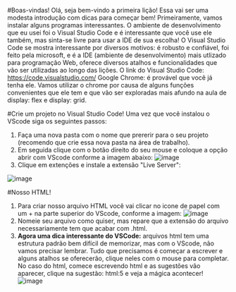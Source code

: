 #Boas-vindas!
Olá, seja bem-vindo a primeira lição! Essa vai ser uma modesta introdução com dicas para começar bem!
Primeiramente, vamos instalar alguns programas interessantes. O ambiente de desenvolvimento que eu usei foi o Visual Studio Code e é interessante que você use ele também,
mas sinta-se livre para usar a IDE de sua escolha! O Visual Studio Code se mostra interessante por diversos motivos: é robusto e confiável, foi feito pela microsoft, e é
a IDE (ambiente de desenvolvimento) mais utlizado para programação Web, oferece diversos atalhos e funcionalidades que vão ser utilizadas ao longo das lições.
O link do Visual Studio Code:
https://code.visualstudio.com/
Google Chrome: é provável que você já tenha ele. Vamos utilizar o chrome por causa de alguns funções convenientes que ele tem e que vão ser exploradas mais afundo na aula
de display: flex e display: grid.

#Crie um projeto no Visual Studio Code!
Uma vez que você instalou o VScode siga os seguintes passos:
1) Faça uma nova pasta com o nome que prererir para o seu projeto (recomendo que crie essa nova pasta na área de trabalho).
2) Em seguida clique com o botão direito do seu mouse e coloque a opção abrir com VScode conforme a imagem abaixo:
![image](https://user-images.githubusercontent.com/39773960/218003188-84f525d9-d2b4-42a0-9aff-204165c1e29b.png)
3) Clique em extenções e instale a extensão "Live Server":

![image](https://user-images.githubusercontent.com/39773960/218003414-d43f41f1-6e98-4bd7-bac8-3b5323efa95b.png)

#Nosso HTML!
1) Para criar nosso arquivo HTML você vai clicar no icone de papel com um + na parte superior do VScode, conforme a imagem:
![image](https://user-images.githubusercontent.com/39773960/218003592-98f4db33-3bc7-49de-8492-6debf8fea169.png)
2) Nomeie seu arquivo como quiser, mas repare que a extensão do arquivo necessariamente tem que acabar com .html.
3) **Agora uma dica interessante do VSCode:** arquivos html tem uma estrutura padrão bem difícil de memorizar, mas com o VScode, não vamos precisar lembrar.
Tudo que precisamos é começar a escrever e alguns atalhos se oferecerão, clique neles com o mouse para completar. No caso do html, comece escrevendo html e as sugestões
vão aparecer, clique na sugestão: html:5 e veja a mágica acontecer!
![image](https://user-images.githubusercontent.com/39773960/218004210-dc8353ac-100e-4343-8cec-a594215fe721.png)


